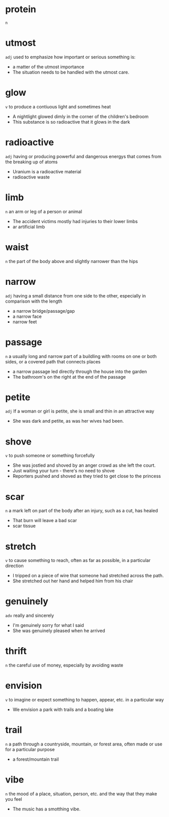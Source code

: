 # protein
`n`

# utmost
`adj` used to emphasize how important or serious something is:
* a matter of the utmost importance
* The situation needs to be handled with the utmost care.

# glow
`v` to produce a contiuous light and sometimes heat
* A nightlight glowed dimly in the corner of the children's bedroom
* This substance is so radioactive that it glows in the dark

# radioactive
`adj` having or producing powerful and dangerous energys that comes from the breaking up of atoms
* Uranium is a radioactive material
* radioactive waste

# limb
`n` an arm or leg of a person or animal
* The accident victims mostly had injuries to their lower limbs
* ar artificial limb

# waist
`n` the part of the body above and slightly narrower than the hips

# narrow
`adj` having a small distance from one side to the other, especially in comparison with the length
* a narrow bridge/passage/gap
* a narrow face
* narrow feet

# passage
`n` a usually long and narrow part of a buildling with rooms on one or both sides, or a covered path that connects places
* a narrow passage led directly through the house into the garden
* The bathroom's on the right at the end of the passage

# petite
`adj` If a woman or girl is petite, she is small and thin in an attractive way
* She was dark and petite, as was her wives had been.

# shove
`v` to push someone or something forcefully
* She was jostled and shoved by an anger crowd as she left the court.
* Just waiting your turn - there's no need to shove
* Reporters pushed and shoved as they tried to get close to the princess

# scar
`n` a mark left on part of the body after an injury, such as a cut, has healed
* That burn will leave a bad scar
* scar tissue

# stretch
`v` to cause something to reach, often as far as possible, in a particular direction
* I tripped on a piece of wire that someone had stretched across the path.
* She stretched out her hand and helped him from his chair

# genuinely
`adv` really and sincerely
* I'm genuinely sorry for what I said
* She was genuinely pleased when he arrived

# thrift
`n` the careful use of money, especially by avoiding waste

# envision
`v` to imagine or expect something to happen, appear, etc. in a particular way
* We envision a park with trails and a boating lake

# trail
`n` a path through a countryside, mountain, or forest area, often made or use for a particular purpose
* a forest/mountain trail

# vibe
`n` the mood of a place, situation, person, etc. and the way that they make you feel
* The music has a smotthing vibe.

